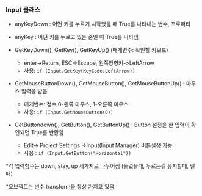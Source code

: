 ### Input 클래스

- anyKeyDown : 어떤 키를 누르기 시작했을 때 True를 나타내는 변수, 프로퍼티
- anyKey : 어떤 키를 누르고 있는 중일 때 True를 나타냄
- GetKeyDown(), GetKey(), GetKeyUp() (매개변수: 확인할 키보드)
  - enter->Return, ESC->Escape, 왼쪽방향키->LeftArrow 
  - 사용: `if (Input.GetKey(KeyCode.LeftArrow))`
- GetMouseButtonDown(), GetMouseButton(), GetMouseButtonUp() : 마우스 입력을 받음 
  - 매개변수: 정수 0-왼쪽 마우스, 1-오른쪽 마우스
  - 사용: `if (Input.GetMouseButton(0))`

- GetButtondown(), GetButton(), GetButtonUp() : Button 설정을 한 입력이 확인되면 True를 반환함
  - Edit→ Project Settings →Input(Input Manager) 버튼설정 가능
  - 사용 : `if (Input.GetButton("Horizontal"))`

*각 입력함수는 down, stay, up 세가지로 나누어짐 (눌렀을때, 누르는걸 유지할때, 뗄때)

*오브젝트는 변수 transform을 항상 가지고 있음